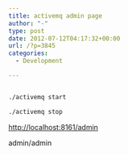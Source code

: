 ```yaml
---
title: activemq admin page
author: "-"
type: post
date: 2012-07-12T04:17:32+00:00
url: /?p=3845
categories:
  - Development

---
```

```bash

./activemq start

./activemq stop

```


[http://localhost:8161/admin][1]

admin/admin


 [1]: http://3.242.226.103:8161/admin